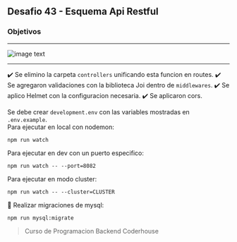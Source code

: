 ## Desafio 43 - Esquema Api Restful

### Objetivos

---

![image text](https://raw.githubusercontent.com/AlejandroD-A/Coderhouse-desafios/main/43-esquema%20api%20restful/consigna-43.PNG)

---

:heavy_check_mark: Se elimino la carpeta `controllers` unificando esta funcion en routes.
:heavy_check_mark: Se agregaron validaciones con la biblioteca Joi dentro de `middlewares`.
:heavy_check_mark: Se aplico Helmet con la configuracion necesaria.
:heavy_check_mark: Se aplicaron cors.

Se debe crear `development.env` con las variables mostradas en `.env.example`.  
Para ejecutar en local con nodemon:

```
npm run watch
```

Para ejecutar en dev con un puerto especifico:

```
npm run watch -- --port=8082
```

Para ejecutar en modo cluster:

```
npm run watch -- --cluster=CLUSTER
```

:seedling: Realizar migraciones de mysql:

```
npm run mysql:migrate
```

> Curso de Programacion Backend Coderhouse
